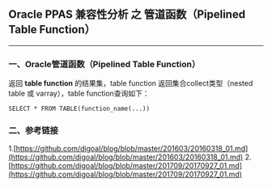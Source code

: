 ## Oracle PPAS 兼容性分析 之 管道函数（Pipelined Table Function）
---

### 一、Oracle管道函数（Pipelined Table Function）

返回 **table function** 的结果集，table function 返回集合collect类型（nested table 或 varray），table function查询如下：
```
SELECT * FROM TABLE(function_name(...))
```

### 二、参考链接
1.[https://github.com/digoal/blog/blob/master/201603/20160318_01.md](https://github.com/digoal/blog/blob/master/201603/20160318_01.md)
2.[https://github.com/digoal/blog/blob/master/201709/20170927_01.md](https://github.com/digoal/blog/blob/master/201709/20170927_01.md)



